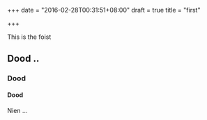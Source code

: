 +++
date = "2016-02-28T00:31:51+08:00"
draft = true
title = "first"

+++

This is the foist 

## Dood ..

### Dood

#### Dood

Nien ...